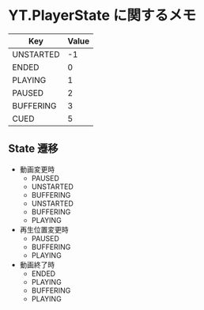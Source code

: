 # YT.PlayerState に関するメモ

| Key       | Value |
| --------- | ----- |
| UNSTARTED | -1    |
| ENDED     | 0     |
| PLAYING   | 1     |
| PAUSED    | 2     |
| BUFFERING | 3     |
| CUED      | 5     |

## State 遷移

- 動画変更時
  - PAUSED
  - UNSTARTED
  - BUFFERING
  - UNSTARTED
  - BUFFERING
  - PLAYING
- 再生位置変更時
  - PAUSED
  - BUFFERING
  - PLAYING
- 動画終了時
  - ENDED
  - PLAYING
  - BUFFERING
  - PLAYING
